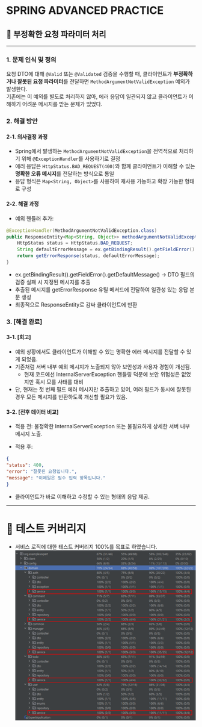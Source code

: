 # SPRING ADVANCED PRACTICE


## 🔧 부정확한 요청 파라미터 처리

---

### 1. 문제 인식 및 정의
요청 DTO에 대해 `@Valid` 또는 `@Validated` 검증을 수행할 때, 클라이언트가 **부정확하거나 잘못된 요청 파라미터**를 전달하면 `MethodArgumentNotValidException` 예외가 발생한다.  
기존에는 이 예외를 별도로 처리하지 않아, 에러 응답이 일관되지 않고 클라이언트가 이해하기 어려운 메시지를 받는 문제가 있었다.


### 2. 해결 방안

#### 2-1. 의사결정 과정
- Spring에서 발생하는 `MethodArgumentNotValidException`을 전역적으로 처리하기 위해 `@ExceptionHandler`를 사용하기로 결정
- 에러 응답은 `HttpStatus.BAD_REQUEST(400)`와 함께 클라이언트가 이해할 수 있는 **명확한 오류 메시지**를 전달하는 방식으로 통일
- 응답 형식은 `Map<String, Object>`를 사용하여 재사용 가능하고 확장 가능한 형태로 구성

#### 2-2. 해결 과정
- 예외 핸들러 추가:

```java
@ExceptionHandler(MethodArgumentNotValidException.class)
public ResponseEntity<Map<String, Object>> methodArgumentNotValidException(MethodArgumentNotValidException ex) {
    HttpStatus status = HttpStatus.BAD_REQUEST;
    String defaultErrorMessage = ex.getBindingResult().getFieldError().getDefaultMessage();
    return getErrorResponse(status, defaultErrorMessage);
}
```
- ex.getBindingResult().getFieldError().getDefaultMessage() → DTO 필드의 검증 실패 시 지정된 메시지를 추출
- 추출된 메시지를 getErrorResponse 유틸 메서드에 전달하여 일관성 있는 응답 본문 생성
- 최종적으로 ResponseEntity로 감싸 클라이언트에 반환

### 3. [해결 완료]
#### 3-1. [회고]
- 예외 상황에서도 클라이언트가 이해할 수 있는 명확한 에러 메시지를 전달할 수 있게 되었음.
- 기존처럼 서버 내부 예외 메시지가 노출되지 않아 보안성과 사용자 경험이 개선됨.
  - 현재 코드에선 InternalServerException 핸들링 덕분에 보안 위험성은 없었지만 혹시 모를 사태를 대비  
- 단, 현재는 첫 번째 필드 에러 메시지만 추출하고 있어, 여러 필드가 동시에 잘못된 경우 모든 메시지를 반환하도록 개선할 필요가 있음.

#### 3-2. [전후 데이터 비교]

- 적용 전: 불정확한 InternalServerException 또는 불필요하게 상세한 서버 내부 메시지 노출.

- 적용 후:
```json
{
"status": 400,
"error": "잘못된 요청입니다.",
"message": "이메일은 필수 입력 항목입니다."
}
```
- 클라이언트가 바로 이해하고 수정할 수 있는 형태의 응답 제공.


---
# 🧪 테스트 커버리지
- 서비스 로직에 대한 테스트 커버리지 100%를 목표로 하였습니다.
![Test coverage](image/Test_converage.png)
